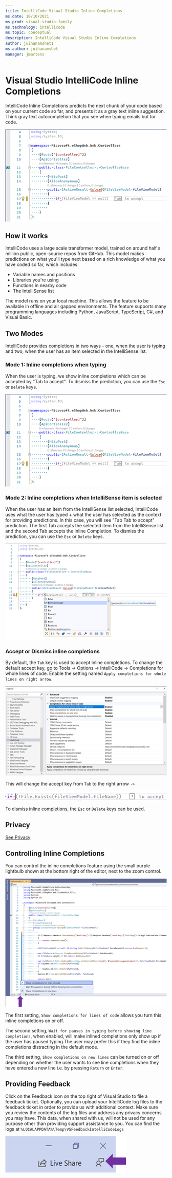 ```yaml
---
title: IntelliCode Visual Studio Inline Completions
ms.date: 10/10/2021
ms.prod: visual-studio-family
ms.technology: intellicode
ms.topic: conceptual
description: IntelliCode Visual Studio Inline Completions
author: juihanamshet1
ms.author: juihanamshet
manager: jmartens
---
```


# Visual Studio IntelliCode Inline Completions

IntelliCode Inline Completions predicts the next chunk of your code based on your current code so far, and presents it as a gray text inline suggestion. Think gray text autocompletion that you see when typing emails but for code.

![Inline Completion by IntelliCode in Visual Studio](media/intellicode-vs-wlc-small.png)

## How it works

IntelliCode uses a large scale transformer model, trained on around half a million public, open-source repos from GitHub. This model makes predictions on what you'll type next based on a rich knowledge of what you have coded so far, which includes:
- Variable names and positions
- Libraries you're using
- Functions in nearby code
- The IntelliSense list

The model runs on your local machine. This allows the feature to be available in offline and air gapped environments. The feature supports many programming languages including Python, JavaScript, TypeScript, C#, and Visual Basic.  

## Two Modes

IntelliCode provides completions in two ways - one, when the user is typing and two, when the user has an item selected in the IntelliSense list. 

### Mode 1: Inline completions when typing
When the user is typing, we show inline completions which can be accepted by "Tab to accept". To dismiss the prediction, you can use the `Esc` or `Delete` keys. 

![Tab to accept inline completion](media/intellicode-vs-wlc-small.png)

### Mode 2: Inline completions when IntelliSense item is selected
When the user has an item from the IntelliSense list selected, IntelliCode uses what the user has typed + what the user has selected as the context for providing predictions. In this case, you will see "Tab Tab to accept" prediction. The first Tab accepts the selected item from the IntelliSense list and the second Tab accepts the Inline Completion. To dismiss the prediction, you can use the `Esc` or `Delete` keys. 

![Tab Tab to accept selected completion item and inline completion](media/intellicode-vs-wlc-tabtab-small.png)

### Accept or Dismiss inline completions
By default, the `Tab` key is used to accept inline completions. To change the default accept key, go to Tools -> Options -> IntelliCode -> Completions for whole lines of code. Enable the setting named `Apply completions for whole lines on right arrow`. 

![Change setting to make right arrow as accept character](media/intellicode-vs-wlc-change-to-rightarrow.png)

This will change the accept key from `Tab` to the right arrow `->`

![Right Arrow to accept inline completion](media/intellicode-vs-wlc-rightarrow.png)

To dismiss inline completions, the `Esc` or `Delete` keys can be used. 


## Privacy 

[See Privacy](intellicode-privacy.md#intellicode-line-completions)

## Controlling Inline Completions

You can control the inline completions feature using the small purple lightbulb shown at the bottom right of the editor, next to the zoom control. 

![Turning IntelliCode Inline Completions On/Off](media/intellicode-vs-wlc-quietmode-small.png)

The first setting, `Show completions for lines of code` allows you turn this inline completions on or off. 

The second setting, `Wait for pauses in typing before showing line completions`, when enabled, will make inlined completions only show up if the user has paused typing.The user may prefer this if they find the inline completions distracting in the default mode.

The third setting, `Show completions on new lines` can be turned on or off depending on whether the user wants to see line completions when they have entered a new line i.e. by pressing `Return` or `Enter`. 

## Providing Feedback 
Click on the Feedback icon on the top right of Visual Studio to file a feedback ticket. Optionally, you can upload your IntelliCode log files to the feedback ticket in order to provide us with additional context. Make sure you review the contents of the log files and address any privacy concerns you may have. This data, when shared with us, will not be used for any purpose other than providing support assistance to you. You can find the logs at `%LOCALAPPDATA%\Temp\VSFeedbackIntelliCodeLogs`

![Feedback for IntelliCode](media/intellicode-vs-wlc-feedback-small.png)





